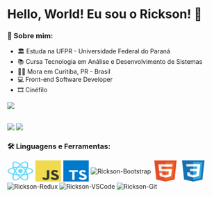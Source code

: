 <h1>Hello, World! Eu sou o Rickson! 👋</h1>
<div> 
  <h3>🤪 Sobre mim:</h3>
  <ul>
    <li>🏛️ Estuda na UFPR - Universidade Federal do Paraná</li>
    <li>📚 Cursa Tecnologia em Análise e Desenvolvimento de Sistemas</li>
    <li>💚💛 Mora em Curitiba, PR - Brasil</li>
    <li>💻 Front-end Software Developer</li>
    <li>🎞️ Cinéfilo</li>
  </ul>
</div>

<p align="left">
  <a href="https://www.linkedin.com/in/ricksonrocha/">
    <img src="https://img.shields.io/badge/-LINKEDIN-0077B5?style=for-the-badge&logo=Linkedin&logoColor=white">
  </a>
</p>

<h2></h2>

<p align="left">
  <img height="180px" src="https://github-readme-stats.vercel.app/api?username=RicksonRocha&theme=github_dark&show_icons=true">
  <img height="180px" src="https://github-readme-stats.vercel.app/api/top-langs/?username=RicksonRocha&layout=compact&langs_count=8&hide=HCL&theme=github_dark">
</p>

<h3>🛠️ Linguagens e Ferramentas:</h3>
<div style="display: inline_block">
  <img align="center" alt="Rickson-React" height="50" width="60" src="https://raw.githubusercontent.com/devicons/devicon/master/icons/react/react-original.svg">
  <img align="center" alt="Rickson-Js" height="50" width="60" src="https://raw.githubusercontent.com/devicons/devicon/master/icons/javascript/javascript-original.svg">
  <img align="center" alt="Rickson-Ts"height="50" width="60" src="https://raw.githubusercontent.com/devicons/devicon/master/icons/typescript/typescript-plain.svg">
  <img align="center" alt="Rickson-Bootstrap" height="50" width="60" src="https://cdn.jsdelivr.net/gh/devicons/devicon/icons/bootstrap/bootstrap-plain.svg"/>
  <img align="center" alt="Rickson-HTML" height="50" width="60" src="https://raw.githubusercontent.com/devicons/devicon/master/icons/html5/html5-original.svg">
  <img align="center" alt="Rickson-CSS" height="50" width="60" src="https://raw.githubusercontent.com/devicons/devicon/master/icons/css3/css3-original.svg">
  <img align="center" alt="Rickson-Redux" height="50" width="60" src="https://cdn.jsdelivr.net/gh/devicons/devicon/icons/redux/redux-original.svg" />
  <img align="center" alt="Rickson-VSCode" height="50" width="60" src="https://cdn.jsdelivr.net/gh/devicons/devicon/icons/vscode/vscode-original.svg" />
  <img align="center" alt="Rickson-Git" height="50" width="60" src="https://cdn.jsdelivr.net/gh/devicons/devicon/icons/git/git-plain.svg" />
</div>

<!-- emojis: https://emojipedia.org/ -->
